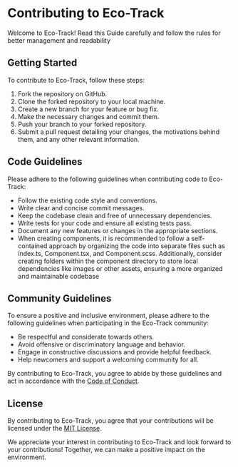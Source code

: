 # Contributing to Eco-Track

Welcome to Eco-Track! Read this Guide carefully and follow the rules for better management and readability

## Getting Started

To contribute to Eco-Track, follow these steps:

1. Fork the repository on GitHub.
2. Clone the forked repository to your local machine.
3. Create a new branch for your feature or bug fix.
4. Make the necessary changes and commit them.
5. Push your branch to your forked repository.
6. Submit a pull request detailing your changes, the motivations behind them, and any other relevant information.

## Code Guidelines

Please adhere to the following guidelines when contributing code to Eco-Track:

- Follow the existing code style and conventions.
- Write clear and concise commit messages.
- Keep the codebase clean and free of unnecessary dependencies.
- Write tests for your code and ensure all existing tests pass.
- Document any new features or changes in the appropriate sections.
- When creating components, it is recommended to follow a self-contained approach by organizing the code into separate files such as index.ts, Component.tsx, and Component.scss. Additionally, consider creating folders within the component directory to store local dependencies like images or other assets, ensuring a more organized and maintainable codebase

## Community Guidelines

To ensure a positive and inclusive environment, please adhere to the following guidelines when participating in the Eco-Track community:

- Be respectful and considerate towards others.
- Avoid offensive or discriminatory language and behavior.
- Engage in constructive discussions and provide helpful feedback.
- Help newcomers and support a welcoming community for all.

By contributing to Eco-Track, you agree to abide by these guidelines and act in accordance with the [Code of Conduct](https://github.com/Project-Eco-Track/.github/blob/main/CODE_OF_CONDUCT.md).

## License

By contributing to Eco-Track, you agree that your contributions will be licensed under the [MIT License](https://opensource.org/licenses/MIT).

We appreciate your interest in contributing to Eco-Track and look forward to your contributions! Together, we can make a positive impact on the environment.
